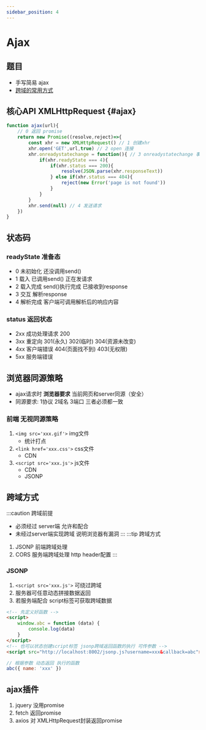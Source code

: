 ```yaml
---
sidebar_position: 4
---
```


# Ajax

## 题目
- 手写简易 ajax
- [跨域的常用方式](#跨域方式)

## 核心API XMLHttpRequest {#ajax}
```js title='ajax.js'
function ajax(url){
    // 0 返回 promise
    return new Promise((resolve,reject)=>{
        const xhr = new XMLHttpRequest() // 1 创建xhr
        xhr.open('GET',url,true) // 2 open 连接
        xhr.onreadystatechange = function(){ // 3 onreadystatechange 事件绑定
            if(xhr.readyState === 4){
                if(xhr.status === 200){
                    resolve(JSON.parse(xhr.responseText))
                } else if(xhr.status === 404){
                    reject(new Error('page is not found'))
                }
            }
        }
        xhr.send(null) // 4 发送请求
    })
}
```

## 状态码 
### readyState 准备态
- 0 未初始化 还没调用send()
- 1 载入 已调用send() 正在发请求
- 2 载入完成 send()执行完成 已接收到response
- 3 交互 解析response
- 4 解析完成 客户端可调用解析后的响应内容
### status 返回状态
- 2xx 成功处理请求 200
- 3xx 重定向 301(永久) 302(临时) 304(资源未改变)
- 4xx 客户端错误 404(页面找不到) 403(无权限)
- 5xx 服务端错误

## 浏览器同源策略
- ajax请求时 **浏览器要求** 当前网页和server同源（安全）
- 同源要求: 1协议 2域名 3端口 三者必须都一致
### 前端 无视同源策略
1. `<img src='xxx.gif'>` img文件
   - 统计打点
2. `<link href='xxx.css'>` css文件
   - CDN
3. `<script src='xxx.js'>` js文件
   - CDN
   - JSONP

## 跨域方式
:::caution 跨域前提
- 必须经过 server端 允许和配合
- 未经过server端实现跨域 说明浏览器有漏洞
:::
:::tip 跨域方式
1. JSONP 前端跨域处理
2. CORS 服务端跨域处理 http header配置
:::

### JSONP
1. `<script src='xxx.js'>` 可绕过跨域
2. 服务器可任意动态拼接数据返回
3. 若服务端配合 script标签可获取跨域数据
```html title='index.html'
<!-- 先定义好函数 -->
<script>
    window.abc = function (data) {
        console.log(data)
    }
</script>
<!-- 也可以状态创建script标签 jsonp跨域返回函数的执行 可传参数 -->
<script src="http://localhost:8002/jsonp.js?username=xxx&callback=abc"></script>
```
```js title='jsonp.js'
// 根据参数 动态返回 执行的函数 
abc({ name: 'xxx' })
```


## ajax插件
1. jquery 没用promise
2. fetch 返回promise
3. axios 对 XMLHttpRequest封装返回promise
